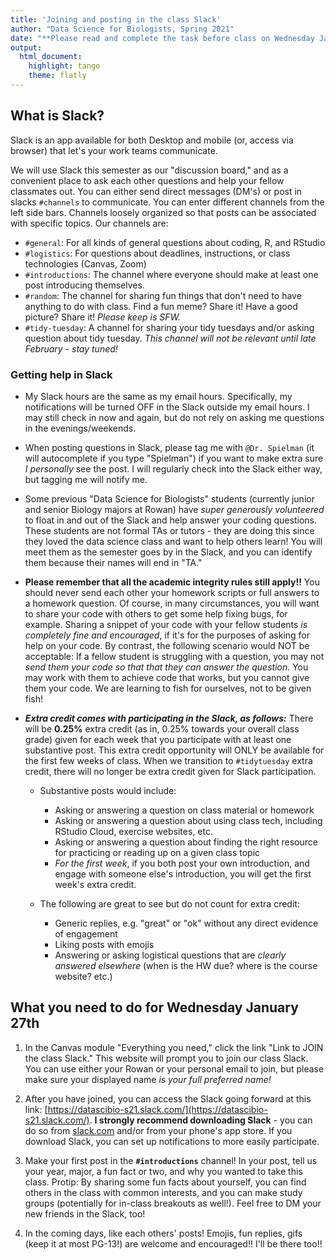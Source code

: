 ```yaml
---
title: 'Joining and posting in the class Slack'
author: "Data Science for Biologists, Spring 2021"
date: "**Please read and complete the task before class on Wednesday January 27**"
output: 
  html_document:
    highlight: tango
    theme: flatly
---
```


## What is Slack?

Slack is an app available for both Desktop and mobile (or, access via browser) that let's your work teams communicate. 

We will use Slack this semester as our "discussion board," and as a convenient place to ask each other questions and help your fellow classmates out. You can either send direct messages (DM's) or post in slacks `#channels` to communicate. You can enter different channels from the left side bars. Channels loosely organized so that posts can be associated with specific topics. Our channels are:

+ `#general`: For all kinds of general questions about coding, R, and RStudio
+ `#logistics`: For questions about deadlines, instructions, or class technologies (Canvas, Zoom)
+ `#introductions`: The channel where everyone should make at least one post introducing themselves. 
+ `#random`: The channel for sharing fun things that don't need to have anything to do with class. Find a fun meme? Share it! Have a good picture? Share it! *Please keep is SFW.*
+ `#tidy-tuesday`: A channel for sharing your tidy tuesdays and/or asking question about tidy tuesday. *This channel will not be relevant until late February - stay tuned!*


### Getting help in Slack

+ My Slack hours are the same as my email hours. Specifically, my notifications will be turned OFF in the Slack outside my email hours. I may still check in now and again, but do not rely on asking me questions in the evenings/weekends.

+ When posting questions in Slack, please tag me with `@Dr. Spielman` (it will autocomplete if you type "Spielman") if you want to make extra sure *I personally* see the post. I will regularly check into the Slack either way, but tagging me will notify me.

+ Some previous "Data Science for Biologists" students (currently junior and senior Biology majors at Rowan) have *super generously volunteered* to float in and out of the Slack and help answer your coding questions. These students are not formal TAs or tutors - they are doing this since they loved the data science class and want to help others learn! You will meet them as the semester goes by in the Slack, and you can identify them because their names will end in "TA." 

+ **Please remember that all the academic integrity rules still apply!!** You should never send each other your homework scripts or full answers to a homework question. Of course, in many circumstances, you will want to share your code with others to get some help fixing bugs, for example. Sharing a snippet of your code with your fellow students *is completely fine and encouraged*, if it's for the purposes of asking for help on your code. By contrast, the following scenario would NOT be acceptable: If a fellow student is struggling with a question, you may not _send them your code so that that they can answer the question._ You may work with them to achieve code that works, but you cannot give them your code. We are learning to fish for ourselves, not to be given fish!

+ _**Extra credit comes with participating in the Slack, as follows:**_ There will be **0.25%** extra credit (as in, 0.25% towards your overall class grade) given for each week that you participate with at least one substantive post. This extra credit opportunity will ONLY be available for the first few weeks of class. When we transition to `#tidytuesday` extra credit, there will no longer be extra credit given for Slack participation.
  + Substantive posts would include:

    + Asking or answering a question on class material or homework
    + Asking or answering a question about using class tech, including RStudio Cloud, exercise websites, etc.
    + Asking or answering a question about finding the right resource for practicing or reading up on a given class topic 
    + *For the first week*, if you both post your own introduction, and engage with someone else's introduction, you will get the first week's extra credit.
  + The following are great to see but do not count for extra credit:
    + Generic replies, e.g. "great" or "ok" without any direct evidence of engagement
    + Liking posts with emojis
    + Answering or asking logistical questions that are *clearly answered elsewhere* (when is the HW due? where is the course website? etc.)
  
  
 
    

## What you need to do for Wednesday January 27th

1. In the Canvas module "Everything you need," click the link "Link to JOIN the class Slack." This website will prompt you to join our class Slack. You can use either your Rowan or your personal email to join, but please make sure your displayed name *is your full preferred name!* 
2. After you have joined, you can access the Slack going forward at this link: [https://datascibio-s21.slack.com/](https://datascibio-s21.slack.com/). **I strongly recommend downloading Slack** - you can do so from [slack.com](https://slack.com/downloads) and/or from your phone's app store. If you download Slack, you can set up notifications to more easily participate.

3. Make your first post in the **`#introductions`** channel! In your post, tell us your year, major, a fun fact or two, and why you wanted to take this class. Protip: By sharing some fun facts about yourself, you can find others in the class with common interests, and you can make study groups (potentially for in-class breakouts as well!). Feel free to DM your new friends in the Slack, too! 

4. In the coming days, like each others' posts! Emojis, fun replies, gifs (keep it at most PG-13!) are welcome and encouraged!! I'll be there too!! 

